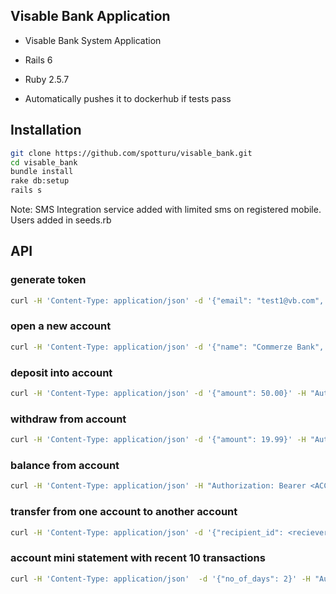 ## Visable Bank Application

* Visable Bank System Application
* Rails 6
* Ruby 2.5.7 

* Automatically pushes it to dockerhub if tests pass

## Installation
```bash
git clone https://github.com/spotturu/visable_bank.git
cd visable_bank
bundle install
rake db:setup
rails s
```
Note: SMS Integration service added with limited sms on registered mobile. Users added in seeds.rb

## API

### generate token
```bash
curl -H 'Content-Type: application/json' -d '{"email": "test1@vb.com", "password": "123123123"}' -X POST 'http://localhost:3000/token'
```

### open a new account
```bash
curl -H 'Content-Type: application/json' -d '{"name": "Commerze Bank", "user_id": 1}' -H "Authorization: Bearer <ACCESS_TOKEN>" -X POST 'http://localhost:3000/accounts'
```

### deposit into account
```bash
curl -H 'Content-Type: application/json' -d '{"amount": 50.00}' -H "Authorization: Bearer <ACCESS_TOKEN>" -X POST 'http://localhost:3000/accounts/<account_id>/deposit'
```

### withdraw from account
```bash
curl -H 'Content-Type: application/json' -d '{"amount": 19.99}' -H "Authorization: Bearer <ACCESS_TOKEN>" -X POST 'http://localhost:3000/accounts/<account_id>/withdraw'
```

### balance from account
```bash
curl -H 'Content-Type: application/json' -H "Authorization: Bearer <ACCESS_TOKEN>" -X GET 'http://localhost:3000/accounts/<account_id>/balance'
```

### transfer from one account to another account
```bash
curl -H 'Content-Type: application/json' -d '{"recipient_id": <reciever_account_id>, "amount": 19.99}' -H "Authorization: Bearer <ACCESS_TOKEN>" -X POST 'http://localhost:3000/accounts/<account_id>/transfer'
```

### account mini statement with recent 10 transactions
```bash
curl -H 'Content-Type: application/json'  -d '{"no_of_days": 2}' -H "Authorization: Bearer <ACCESS_TOKEN>" -X POST 'http://localhost:3000/accounts/<account_id>/mini_statement'
```